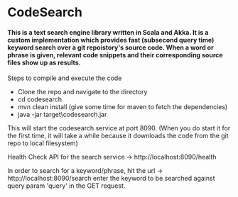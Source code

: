 # CodeSearch
#### This is a text search engine library written in Scala and Akka. It is a custom implementation which provides fast (subsecond query time) keyword search over a git repoistory's source code. When a word or phrase is given, relevant code snippets and their corresponding source files show up as results.

Steps to compile and execute the code

* Clone the repo and navigate to the directory
* cd codesearch
* mvn clean install (give some time for maven to fetch the dependencies)
* java -jar target\codesearch.jar

This will start the codesearch service at port 8090.
(When you do start it for the first time, it will take a while because it downloads the code from the git repo to local filesystem)

Health Check API for the search service -> http://localhost:8090/health

In order to search for a keyword/phrase, hit the url -> http://localhost:8090/search
enter the keyword to be searched against query param 'query' in the GET request.

